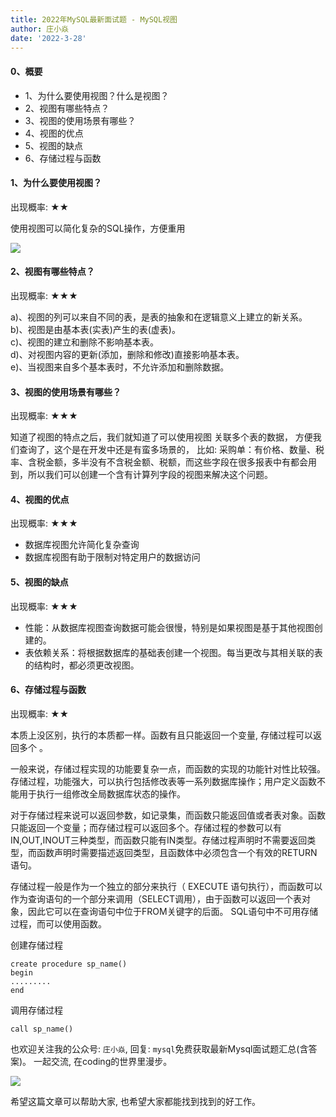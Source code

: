 ```yaml
---
title: 2022年MySQL最新面试题 - MySQL视图
author: 庄小焱
date: '2022-3-28'
---
```


#### 0、概要

- 1、为什么要使用视图？什么是视图？  
- 2、视图有哪些特点？  
- 3、视图的使用场景有哪些？  
- 4、视图的优点  
- 5、视图的缺点  
- 6、存储过程与函数  


#### 1、为什么要使用视图？

出现概率: ★★

使用视图可以简化复杂的SQL操作，方便重用

![](https://images.xiaozhuanlan.com/uploads/photo/2022/97f2a3d3-5211-451b-9a7d-29c2ae6625dc.png)


#### 2、视图有哪些特点？  

出现概率: ★★★

a)、视图的列可以来自不同的表，是表的抽象和在逻辑意义上建立的新关系。  
b)、视图是由基本表(实表)产生的表(虚表)。   
c)、视图的建立和删除不影响基本表。  
d)、对视图内容的更新(添加，删除和修改)直接影响基本表。  
e)、当视图来自多个基本表时，不允许添加和删除数据。  


#### 3、视图的使用场景有哪些？  

出现概率: ★★★

知道了视图的特点之后，我们就知道了可以使用视图 关联多个表的数据， 方便我们查询了，这个是在开发中还是有蛮多场景的， 比如: 采购单：有价格、数量、税率、含税金额，多半没有不含税金额、税额，而这些字段在很多报表中有都会用到，所以我们可以创建一个含有计算列字段的视图来解决这个问题。

#### 4、视图的优点  

出现概率: ★★★

- 数据库视图允许简化复杂查询
- 数据库视图有助于限制对特定用户的数据访问


#### 5、视图的缺点  

出现概率: ★★★

- 性能：从数据库视图查询数据可能会很慢，特别是如果视图是基于其他视图创建的。
- 表依赖关系：将根据数据库的基础表创建一个视图。每当更改与其相关联的表的结构时，都必须更改视图。

#### 6、存储过程与函数  

出现概率: ★★

本质上没区别，执行的本质都一样。函数有且只能返回一个变量, 存储过程可以返回多个  。

一般来说，存储过程实现的功能要复杂一点，而函数的实现的功能针对性比较强。 存储过程，功能强大，可以执行包括修改表等一系列数据库操作；用户定义函数不能用于执行一组修改全局数据库状态的操作。

对于存储过程来说可以返回参数，如记录集，而函数只能返回值或者表对象。函数只能返回一个变量；而存储过程可以返回多个。存储过程的参数可以有IN,OUT,INOUT三种类型，而函数只能有IN类型。存储过程声明时不需要返回类型，而函数声明时需要描述返回类型，且函数体中必须包含一个有效的RETURN语句。

存储过程一般是作为一个独立的部分来执行（ EXECUTE 语句执行），而函数可以作为查询语句的一个部分来调用（SELECT调用），由于函数可以返回一个表对象，因此它可以在查询语句中位于FROM关键字的后面。 SQL语句中不可用存储过程，而可以使用函数。


创建存储过程
```
create procedure sp_name()
begin
.........
end
```

调用存储过程

```
call sp_name()
```


也欢迎关注我的公众号: `庄小焱`, 回复: `mysql`免费获取最新Mysql面试题汇总(含答案)。 一起交流, 在coding的世界里漫步。

![](https://images.xiaozhuanlan.com/uploads/photo/2022/5cb0c91e-fd83-4a04-8df6-65fb602b3834.png)

希望这篇文章可以帮助大家, 也希望大家都能找到找到的好工作。